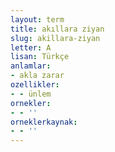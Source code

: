 ```yaml
---
layout: term
title: akıllara ziyan
slug: akillara-ziyan
letter: A
lisan: Türkçe
anlamlar:
- akla zarar
ozellikler:
- - ünlem
ornekler:
- - ''
orneklerkaynak:
- - ''
---
```

